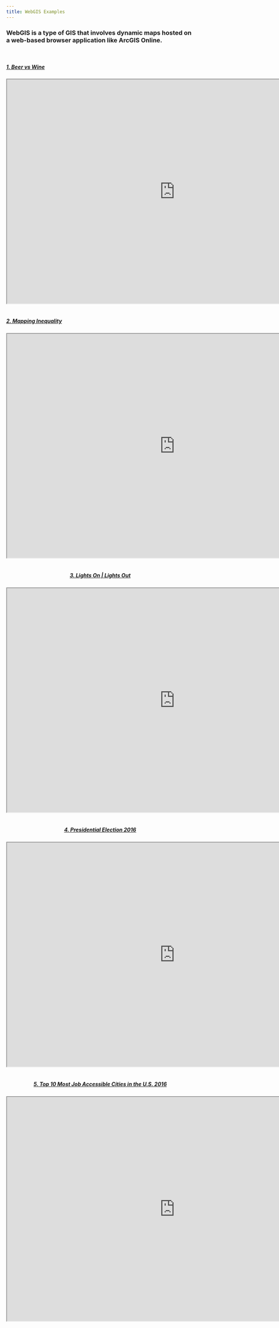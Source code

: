 ```yaml
---
title: WebGIS Examples
---
```


<h3 text-align="left">WebGIS is a type of GIS that involves dynamic maps hosted on a web-based browser application like ArcGIS Online.</h3>

<br>

<h5 text-align="left"><a href="https://adventuresinmapping.files.wordpress.com/2017/02/bivariateupdate.jpg">1. Beer vs Wine</a></h5> 
<center><iframe src="https://adventuresinmapping.files.wordpress.com/2017/02/bivariateupdate.jpg" width=900px height=600px></iframe></center>

<br>

<h5 text-align="left"><a href="https://dsl.richmond.edu/panorama/redlining/#loc=5/39.1/-94.58">2. Mapping Inequality</a></h5> 
<center><iframe src="https://dsl.richmond.edu/panorama/redlining/#loc=5/39.1/-94.58" width=900px height=600px></iframe><center>
  
<br>

<h5 text-align="left"><a href="https://storymaps.esri.com/stories/2017/Lights-On-Lights-Out/index.html">3. Lights On | Lights Out</a></h5> 
<center><iframe src="https://storymaps.esri.com/stories/2017/Lights-On-Lights-Out/index.html" width=900px height=600px></iframe></center>

<br>

<h5 text-align="left"><a href="https://carto.maps.arcgis.com/apps/webappviewer/index.html?id=8732c91ba7a14d818cd26b776250d2c3">4. Presidential Election 2016</a></h5> 
<center><iframe src="https://carto.maps.arcgis.com/apps/webappviewer/index.html?id=8732c91ba7a14d818cd26b776250d2c3" width=900px height=600px></iframe></center>

<br>

<h5 text-align="left"><a href="https://urbanobservatory.maps.arcgis.com/apps/MapTour/index.html?appid=fa5b66adb57b4205a38731c45a6cb2e9&webmap=8a896ce35a3c454f959c102a4f7b72e8">5. Top 10 Most Job Accessible Cities in the U.S. 2016</a></h5> 
<center><iframe src="https://urbanobservatory.maps.arcgis.com/apps/MapTour/index.html?appid=fa5b66adb57b4205a38731c45a6cb2e9&webmap=8a896ce35a3c454f959c102a4f7b72e8" width=900px height=600px></iframe></center>

